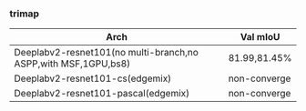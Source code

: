 


### trimap

Arch | Val mIoU
------------ | -------------
Deeplabv2-resnet101(no multi-branch,no ASPP,with MSF,1GPU,bs8) | 81.99,81.45%
Deeplabv2-resnet101-cs(edgemix) | non-converge
Deeplabv2-resnet101-pascal(edgemix) | non-converge
